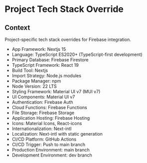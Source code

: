 # Project Tech Stack Override

## Context

Project-specific tech stack overrides for Firebase integration.

- App Framework: Nextjs 15
- Language: TypeScript ES2020+ (TypeScript-first development)
- Primary Database: Firebase Firestore
- TypeScript Framework: React 19
- Build Tool: Nextjs
- Import Strategy: Node.js modules
- Package Manager: npm
- Node Version: 22 LTS
- Styling Framework: Material UI v7 (MUI v7)
- UI Components: Material UI v7
- Authentication: Firebase Auth
- Cloud Functions: Firebase Functions
- File Storage: Firebase Storage
- Application Hosting: Firebase Hosting
- Icons: Material Icons, React-icons
- Internationalization: Next-intl
- Localization: Next-intl with static generation
- CI/CD Platform: GitHub Actions
- CI/CD Trigger: Push to main branch
- Production Environment: main branch
- Development Environment: dev branch